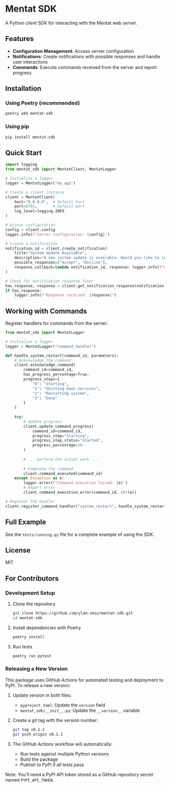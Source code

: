 # Mentat SDK

A Python client SDK for interacting with the Mentat web server.

## Features

- **Configuration Management**: Access server configuration
- **Notifications**: Create notifications with possible responses and handle user interactions
- **Commands**: Execute commands received from the server and report progress

## Installation

### Using Poetry (recommended)

```bash
poetry add mentat-sdk
```

### Using pip

```bash
pip install mentat-sdk
```

## Quick Start

```python
import logging
from mentat_sdk import MentatClient, MentatLogger

# Initialize a logger
logger = MentatLogger("my_app")

# Create a client instance
client = MentatClient(
    host="0.0.0.0",  # Default host
    port=8765,       # Default port
    log_level=logging.INFO
)

# Access configuration
config = client.config
logger.info(f"Server configuration: {config}")

# Create a notification
notification_id = client.create_notification(
    title="System Update Available",
    description="A new system update is available. Would you like to install it now?",
    possible_responses=["Accept", "Decline"],
    response_callback=lambda notification_id, response: logger.info(f"User selected: {response}")
)

# Check for notification response later
has_response, response = client.get_notification_response(notification_id)
if has_response:
    logger.info(f"Response received: {response}")
```

## Working with Commands

Register handlers for commands from the server:

```python
from mentat_sdk import MentatLogger

# Initialize a logger
logger = MentatLogger("command_handler")

def handle_system_restart(command_id, parameters):
    # Acknowledge the command
    client.acknowledge_command(
        command_id=command_id,
        has_progress_percentage=True,
        progress_steps={
            "0": "Starting",
            "1": "Shutting down services",
            "2": "Restarting system",
            "3": "Done"
        }
    )
    
    try:
        # Update progress
        client.update_command_progress(
            command_id=command_id,
            progress_step="Starting",
            progress_step_status="started",
            progress_percentage=10
        )
        
        # ... perform the actual work ...
        
        # Complete the command
        client.command_executed(command_id)
    except Exception as e:
        logger.error(f"Command execution failed: {e}")
        # Report error
        client.command_execution_error(command_id, str(e))

# Register the handler
client.register_command_handler("system_restart", handle_system_restart)
```

## Full Example

See the `tests/running.py` file for a complete example of using the SDK.

## License

MIT

## For Contributors

### Development Setup

1. Clone the repository
   ```bash
   git clone https://github.com/ylan-skoz/mentat-sdk.git
   cd mentat-sdk
   ```

2. Install dependencies with Poetry
   ```bash
   poetry install
   ```

3. Run tests
   ```bash
   poetry run pytest
   ```

### Releasing a New Version

This package uses GitHub Actions for automated testing and deployment to PyPI. To release a new version:

1. Update version in both files:
   - `pyproject.toml`: Update the `version` field
   - `mentat_sdk/__init__.py`: Update the `__version__` variable

2. Create a git tag with the version number:
   ```bash
   git tag v0.1.1
   git push origin v0.1.1
   ```

3. The GitHub Actions workflow will automatically:
   - Run tests against multiple Python versions
   - Build the package
   - Publish to PyPI if all tests pass

Note: You'll need a PyPI API token stored as a GitHub repository secret named `PYPI_API_TOKEN`.
